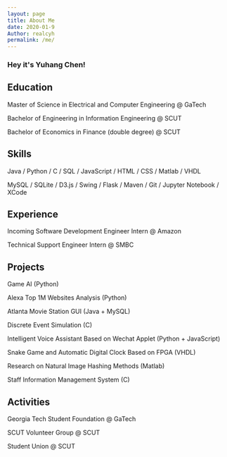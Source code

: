```yaml
---
layout: page
title: About Me
date: 2020-01-9
Author: realcyh
permalink: /me/
---
```


### Hey it's Yuhang Chen!

## Education

Master of Science in Electrical and Computer Engineering @ GaTech

Bachelor of Engineering in Information Engineering @ SCUT

Bachelor of Economics in Finance (double degree) @ SCUT

## Skills

Java / Python / C / SQL / JavaScript / HTML / CSS / Matlab / VHDL

MySQL / SQLite / D3.js / Swing / Flask / Maven / Git / Jupyter Notebook / XCode

## Experience

Incoming Software Development Engineer Intern @ Amazon

Technical Support Engineer Intern @ SMBC

## Projects

Game AI (Python)

Alexa Top 1M Websites Analysis (Python)

Atlanta Movie Station GUI (Java + MySQL)

Discrete Event Simulation (C)

Intelligent Voice Assistant Based on Wechat Applet (Python + JavaScript)

Snake Game and Automatic Digital Clock Based on FPGA (VHDL)

Research on Natural Image Hashing Methods (Matlab)

Staff Information Management System (C)

## Activities

Georgia Tech Student Foundation @ GaTech

SCUT Volunteer Group @ SCUT

Student Union @ SCUT

